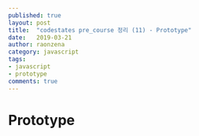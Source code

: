 ```yaml
---
published: true
layout: post
title:  "codestates pre_course 정리 (11) - Prototype"
date:   2019-03-21
author: raonzena 
category: javascript
tags:
- javascript
- prototype
comments: true
---
```


# Prototype #

##  ##
